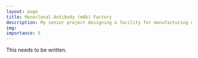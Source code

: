 ```yaml
---
layout: page
title: Monoclonal Antibody (mAb) Factory
description: My senior project designing a facility for manufacturing mAbs.
img: 
importance: 5
---
```


This needs to be written.